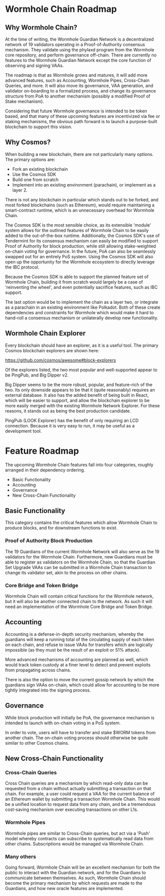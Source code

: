 # Wormhole Chain Roadmap

## Why Wormhole Chain?

At the time of writing, the Wormhole Guardian Network is a decentralized network of 19 validators operating in a Proof-of-Authority consensus mechanism. They validate using the phylaxd program from the Wormhole core repository, and perform governance off-chain. There are currently no features to the Wormhole Guardian Network except the core function of observing and signing VAAs.

The roadmap is that as Wormhole grows and matures, it will add more advanced features, such as Accounting, Wormhole Pipes, Cross-Chain Queries, and more. It will also move its governance, VAA generation, and validator on-boarding to a formalized process, and change its governance structure from PoA to another mechanism (possibly a modified Proof of Stake mechanism).

Considering that future Wormhole governance is intended to be token based, and that many of these upcoming features are incentivized via fee or staking mechanisms, the obvious path forward is to launch a purpose-built blockchain to support this vision.

## Why Cosmos?

When building a new blockchain, there are not particularly many options. The primary options are:

- Fork an existing blockchain
- Use the Cosmos SDK
- Build one from scratch
- Implement into an existing environment (parachain), or implement as a layer 2.

There is not any blockchain in particular which stands out to be forked, and most forked blockchains (such as Ethereum), would require maintaining a smart-contract runtime, which is an unnecessary overhead for Wormhole Chain.

The Cosmos SDK is the most sensible choice, as its extensible 'module' system allows for the outlined features of Wormhole Chain to be easily added to the out-of-the-box runtime. Additionally, the Cosmos SDK's use of Tendermint for its consensus mechanism can easily be modified to support Proof of Authority for block production, while still allowing stake-weighted on-chain voting for governance. In the future, PoA can also be seamlessly swapped out for an entirely PoS system. Using the Cosmos SDK will also open up the opportunity for the Wormhole ecosystem to directly leverage the IBC protocol.

Because the Cosmos SDK is able to support the planned feature set of Wormhole Chain, building it from scratch would largely be a case of 'reinventing the wheel', and even potentially sacrifice features, such as IBC support.

The last option would be to implement the chain as a layer two, or integrate as a parachain in an existing environment like Polkadot. Both of these create dependencies and constraints for Wormhole which would make it hard to hand-roll a consensus mechanism or unilaterally develop new functionality.

## Wormhole Chain Explorer

Every blockchain should have an explorer, as it is a useful tool. The primary Cosmos blockchain explorers are shown here:

https://github.com/cosmos/awesome#block-explorers

Of the explorers listed, the two most popular and well-supported appear to be PingPub, and Big Dipper v2. 

Big Dipper seems to be the more robust, popular, and feature-rich of the two. Its only downside appears to be that it (quite reasonably) requires an external database. It also has the added benefit of being built in React, which will be easier to support, and allow the blockchain explorer to be more easily merged with the existing Wormhole Network Explorer. For these reasons, it stands out as being the best production candidate.

PingPub (LOOK Explorer) has the benefit of only requiring an LCD connection. Because it is very easy to run, it may be useful as a development tool.

# Feature Roadmap

The upcoming Wormhole Chain features fall into four categories, roughly arranged in their dependency ordering.

- Basic Functionality
- Accounting
- Governance
- New Cross-Chain Functionality

## Basic Functionality

This category contains the critical features which allow Wormhole Chain to produce blocks, and for downstream functions to exist.

### Proof of Authority Block Production

The 19 Guardians of the current Wormhole Network will also serve as the 19 validators for the Wormhole Chain. Furthermore, new Guardians must be able to register as validators on the Wormhole Chain, so that the Guardian Set Upgrade VAAs can be submitted in a Wormhole Chain transaction to change its validator set, akin to the process on other chains.

### Core Bridge and Token Bridge

Wormhole Chain will contain critical functions for the Wormhole network, but it will also be another connected chain to the network. As such it will need an implementation of the Wormhole Core Bridge and Token Bridge.

## Accounting

Accounting is a defense-in-depth security mechanism, whereby the guardians will keep a running total of the circulating supply of each token on each chain, and refuse to issue VAAs for transfers which are logically impossible (as they must be the result of an exploit or 51% attack).

More advanced mechanisms of accounting are planned as well, which would track token custody at a finer level to detect and prevent exploits from propagating across chains.

There is also the option to move the current gossip network by which the guardians sign VAAs on-chain, which could allow for accounting to be more tightly integrated into the signing process.

## Governance
While block production will initially be PoA, the governance mechanism is intended to launch with on-chain voting in a PoS system. 

In order to vote, users will have to transfer and stake $WORM tokens from another chain. The on-chain voting process should otherwise be quite similar to other Cosmos chains.

## New Cross-Chain Functionality

### Cross-Chain Queries
Cross Chain queries are a mechanism by which read-only data can be requested from a chain without actually submitting a transaction on that chain. For example, a user could request a VAA for the current balance of an Ethereum wallet by submitting a transaction Wormhole Chain. This would be a unified location to request data from any chain, and be a tremendous cost-saving mechanism over executing transactions on other L1s.

### Wormhole Pipes
Wormhole pipes are similar to Cross-Chain queries, but act via a 'Push' model whereby contracts can subscribe to systematically read data from other chains. Subscriptions would be managed via Wormhole Chain.

### Many others
Going forward, Wormhole Chain will be an excellent mechanism for both the public to interact with the Guardian network, and for the Guardians to communicate between themselves. As such, Wormhole Chain should become the primary mechanism by which requests are made to the Guardians, and how new oracle features are implemented.
